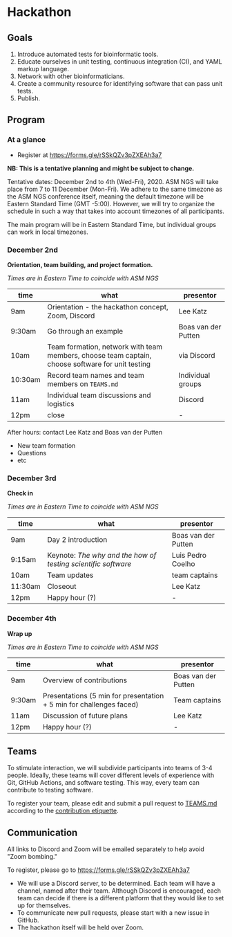 # Hackathon

## Goals

1. Introduce automated tests for bioinformatic tools.
2. Educate ourselves in unit testing, continuous integration (CI), and YAML markup language.
3. Network with other bioinformaticians.
4. Create a community resource for identifying software that can pass unit tests.
5. Publish.

## Program

### At a glance

* Register at https://forms.gle/rSSkQZv3pZXEAh3a7

**NB: This is a tentative planning and might be subject to change.**

Tentative dates: December 2nd to 4th (Wed-Fri), 2020. ASM NGS will take place from 7 to 11 December (Mon-Fri).
We adhere to the same timezone as the ASM NGS conference itself, meaning the default timezone will be Eastern Standard Time (GMT -5:00).
However, we will try to organize the schedule in such a way that takes into account timezones of all participants.

The main program will be in Eastern Standard Time, but individual groups can work in local timezones.

### December 2nd

**Orientation, team building, and project formation.**

_Times are in Eastern Time to coincide with ASM NGS_

| time   | what | presentor |
|--------|------|-----------|
| 9am    | Orientation - the hackathon concept, Zoom, Discord | Lee Katz |
| 9:30am | Go through an example | Boas van der Putten |
| 10am   | Team formation, network with team members, choose team captain, choose software for unit testing | via Discord |
| 10:30am| Record team names and team members on `TEAMS.md` | Individual groups |
| 11am   | Individual team discussions and logistics | Discord |
| 12pm   | close | - |

After hours: contact Lee Katz and Boas van der Putten
* New team formation
* Questions
* etc

### December 3rd

**Check in**

_Times are in Eastern Time to coincide with ASM NGS_

| time   | what | presentor |
|--------|------|-----------|
| 9am    | Day 2 introduction | Boas van der Putten |
| 9:15am | Keynote: _The why and the how of testing scientific software_  | Luis Pedro Coelho |
| 10am | Team updates | team captains |
| 11:30am| Closeout | Lee Katz |
| 12pm   | Happy hour (?) | - |

### December 4th

**Wrap up**

_Times are in Eastern Time to coincide with ASM NGS_

| time   | what | presentor |
|--------|------|-----------|
| 9am    | Overview of contributions | Boas van der Putten |
| 9:30am | Presentations (5 min for presentation + 5 min for challenges faced) | Team captains |
| 11am   | Discussion of future plans | Lee Katz |
| 12pm   | Happy hour (?) | - |

## Teams

To stimulate interaction, we will subdivide participants into teams of 3-4 people.
Ideally, these teams will cover different levels of experience with Git, GitHub Actions, and software testing.
This way, every team can contribute to testing software.

To register your team, please edit and submit a pull request to [TEAMS.md](/TEAMS.md) according to the [contribution etiquette](/CONTRIBUTING.md#pull-request-etiquette).

## Communication

All links to Discord and Zoom will be emailed separately to help avoid "Zoom bombing."

To register, please go to https://forms.gle/rSSkQZv3pZXEAh3a7

* We will use a Discord server, to be determined.
Each team will have a channel, named after their team.
Although Discord is encouraged, each team can decide if there is a different platform that they would like to set up for themselves.
* To communicate new pull requests, please start with a new issue in GitHub.
* The hackathon itself will be held over Zoom.

